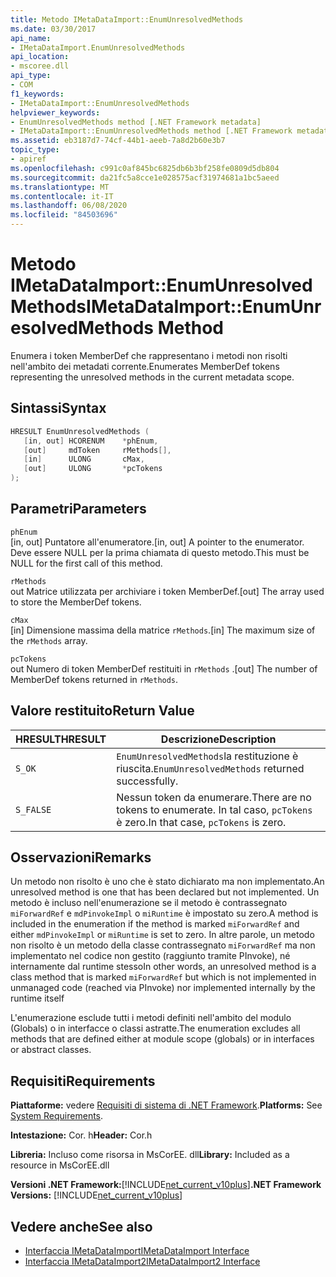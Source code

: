 ```yaml
---
title: Metodo IMetaDataImport::EnumUnresolvedMethods
ms.date: 03/30/2017
api_name:
- IMetaDataImport.EnumUnresolvedMethods
api_location:
- mscoree.dll
api_type:
- COM
f1_keywords:
- IMetaDataImport::EnumUnresolvedMethods
helpviewer_keywords:
- EnumUnresolvedMethods method [.NET Framework metadata]
- IMetaDataImport::EnumUnresolvedMethods method [.NET Framework metadata]
ms.assetid: eb3187d7-74cf-44b1-aeeb-7a8d2b60e3b7
topic_type:
- apiref
ms.openlocfilehash: c991c0af845bc6825db6b3bf258fe0809d5db804
ms.sourcegitcommit: da21fc5a8cce1e028575acf31974681a1bc5aeed
ms.translationtype: MT
ms.contentlocale: it-IT
ms.lasthandoff: 06/08/2020
ms.locfileid: "84503696"
---
```

# <a name="imetadataimportenumunresolvedmethods-method"></a><span data-ttu-id="d0fdd-102">Metodo IMetaDataImport::EnumUnresolvedMethods</span><span class="sxs-lookup"><span data-stu-id="d0fdd-102">IMetaDataImport::EnumUnresolvedMethods Method</span></span>
<span data-ttu-id="d0fdd-103">Enumera i token MemberDef che rappresentano i metodi non risolti nell'ambito dei metadati corrente.</span><span class="sxs-lookup"><span data-stu-id="d0fdd-103">Enumerates MemberDef tokens representing the unresolved methods in the current metadata scope.</span></span>  
  
## <a name="syntax"></a><span data-ttu-id="d0fdd-104">Sintassi</span><span class="sxs-lookup"><span data-stu-id="d0fdd-104">Syntax</span></span>  
  
```cpp  
HRESULT EnumUnresolvedMethods (  
   [in, out] HCORENUM    *phEnum,  
   [out]     mdToken     rMethods[],  
   [in]      ULONG       cMax,  
   [out]     ULONG       *pcTokens  
);  
```  
  
## <a name="parameters"></a><span data-ttu-id="d0fdd-105">Parametri</span><span class="sxs-lookup"><span data-stu-id="d0fdd-105">Parameters</span></span>  
 `phEnum`  
 <span data-ttu-id="d0fdd-106">[in, out] Puntatore all'enumeratore.</span><span class="sxs-lookup"><span data-stu-id="d0fdd-106">[in, out] A pointer to the enumerator.</span></span> <span data-ttu-id="d0fdd-107">Deve essere NULL per la prima chiamata di questo metodo.</span><span class="sxs-lookup"><span data-stu-id="d0fdd-107">This must be NULL for the first call of this method.</span></span>  
  
 `rMethods`  
 <span data-ttu-id="d0fdd-108">out Matrice utilizzata per archiviare i token MemberDef.</span><span class="sxs-lookup"><span data-stu-id="d0fdd-108">[out] The array used to store the MemberDef tokens.</span></span>  
  
 `cMax`  
 <span data-ttu-id="d0fdd-109">[in] Dimensione massima della matrice `rMethods`.</span><span class="sxs-lookup"><span data-stu-id="d0fdd-109">[in] The maximum size of the `rMethods` array.</span></span>  
  
 `pcTokens`  
 <span data-ttu-id="d0fdd-110">out Numero di token MemberDef restituiti in `rMethods` .</span><span class="sxs-lookup"><span data-stu-id="d0fdd-110">[out] The number of MemberDef tokens returned in `rMethods`.</span></span>  
  
## <a name="return-value"></a><span data-ttu-id="d0fdd-111">Valore restituito</span><span class="sxs-lookup"><span data-stu-id="d0fdd-111">Return Value</span></span>  
  
|<span data-ttu-id="d0fdd-112">HRESULT</span><span class="sxs-lookup"><span data-stu-id="d0fdd-112">HRESULT</span></span>|<span data-ttu-id="d0fdd-113">Descrizione</span><span class="sxs-lookup"><span data-stu-id="d0fdd-113">Description</span></span>|  
|-------------|-----------------|  
|`S_OK`|<span data-ttu-id="d0fdd-114">`EnumUnresolvedMethods`la restituzione è riuscita.</span><span class="sxs-lookup"><span data-stu-id="d0fdd-114">`EnumUnresolvedMethods` returned successfully.</span></span>|  
|`S_FALSE`|<span data-ttu-id="d0fdd-115">Nessun token da enumerare.</span><span class="sxs-lookup"><span data-stu-id="d0fdd-115">There are no tokens to enumerate.</span></span> <span data-ttu-id="d0fdd-116">In tal caso, `pcTokens` è zero.</span><span class="sxs-lookup"><span data-stu-id="d0fdd-116">In that case, `pcTokens` is zero.</span></span>|  
  
## <a name="remarks"></a><span data-ttu-id="d0fdd-117">Osservazioni</span><span class="sxs-lookup"><span data-stu-id="d0fdd-117">Remarks</span></span>  
 <span data-ttu-id="d0fdd-118">Un metodo non risolto è uno che è stato dichiarato ma non implementato.</span><span class="sxs-lookup"><span data-stu-id="d0fdd-118">An unresolved method is one that has been declared but not implemented.</span></span> <span data-ttu-id="d0fdd-119">Un metodo è incluso nell'enumerazione se il metodo è contrassegnato `miForwardRef` e `mdPinvokeImpl` o `miRuntime` è impostato su zero.</span><span class="sxs-lookup"><span data-stu-id="d0fdd-119">A method is included in the enumeration if the method is marked `miForwardRef` and either `mdPinvokeImpl` or `miRuntime` is set to zero.</span></span> <span data-ttu-id="d0fdd-120">In altre parole, un metodo non risolto è un metodo della classe contrassegnato `miForwardRef` ma non implementato nel codice non gestito (raggiunto tramite PInvoke), né internamente dal runtime stesso</span><span class="sxs-lookup"><span data-stu-id="d0fdd-120">In other words, an unresolved method is a class method that is marked `miForwardRef` but which is not implemented in unmanaged code (reached via PInvoke) nor implemented internally by the runtime itself</span></span>  
  
 <span data-ttu-id="d0fdd-121">L'enumerazione esclude tutti i metodi definiti nell'ambito del modulo (Globals) o in interfacce o classi astratte.</span><span class="sxs-lookup"><span data-stu-id="d0fdd-121">The enumeration excludes all methods that are defined either at module scope (globals) or in interfaces or abstract classes.</span></span>  
  
## <a name="requirements"></a><span data-ttu-id="d0fdd-122">Requisiti</span><span class="sxs-lookup"><span data-stu-id="d0fdd-122">Requirements</span></span>  
 <span data-ttu-id="d0fdd-123">**Piattaforme:** vedere [Requisiti di sistema di .NET Framework](../../get-started/system-requirements.md).</span><span class="sxs-lookup"><span data-stu-id="d0fdd-123">**Platforms:** See [System Requirements](../../get-started/system-requirements.md).</span></span>  
  
 <span data-ttu-id="d0fdd-124">**Intestazione:** Cor. h</span><span class="sxs-lookup"><span data-stu-id="d0fdd-124">**Header:** Cor.h</span></span>  
  
 <span data-ttu-id="d0fdd-125">**Libreria:** Incluso come risorsa in MsCorEE. dll</span><span class="sxs-lookup"><span data-stu-id="d0fdd-125">**Library:** Included as a resource in MsCorEE.dll</span></span>  
  
 <span data-ttu-id="d0fdd-126">**Versioni .NET Framework:**[!INCLUDE[net_current_v10plus](../../../../includes/net-current-v10plus-md.md)]</span><span class="sxs-lookup"><span data-stu-id="d0fdd-126">**.NET Framework Versions:** [!INCLUDE[net_current_v10plus](../../../../includes/net-current-v10plus-md.md)]</span></span>  
  
## <a name="see-also"></a><span data-ttu-id="d0fdd-127">Vedere anche</span><span class="sxs-lookup"><span data-stu-id="d0fdd-127">See also</span></span>

- [<span data-ttu-id="d0fdd-128">Interfaccia IMetaDataImport</span><span class="sxs-lookup"><span data-stu-id="d0fdd-128">IMetaDataImport Interface</span></span>](imetadataimport-interface.md)
- [<span data-ttu-id="d0fdd-129">Interfaccia IMetaDataImport2</span><span class="sxs-lookup"><span data-stu-id="d0fdd-129">IMetaDataImport2 Interface</span></span>](imetadataimport2-interface.md)
